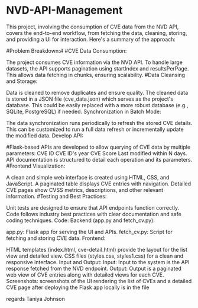 # NVD-API-Management
This project, involving the consumption of CVE data from the NVD API, covers the end-to-end workflow, from fetching the data, cleaning, storing, and providing a UI for interaction. Here's a summary of the approach:

#Problem Breakdown:#
#CVE Data Consumption:

The project consumes CVE information via the NVD API.
To handle large datasets, the API supports pagination using startIndex and resultsPerPage. This allows data fetching in chunks, ensuring scalability.
#Data Cleansing and Storage:

Data is cleaned to remove duplicates and ensure quality.
The cleaned data is stored in a JSON file (cve_data.json) which serves as the project's database. This could be easily replaced with a more robust database (e.g., SQLite, PostgreSQL) if needed.
Synchronization in Batch Mode:

The data synchronization runs periodically to refresh the stored CVE details.
This can be customized to run a full data refresh or incrementally update the modified data.
Develop API:

#Flask-based APIs are developed to allow querying of CVE data by multiple parameters:
CVE ID
CVE ID's year
CVE Score
Last modified within N days.
API documentation is structured to detail each operation and its parameters.
#Frontend Visualization:

A clean and simple web interface is created using HTML, CSS, and JavaScript.
A paginated table displays CVE entries with navigation.
Detailed CVE pages show CVSS metrics, descriptions, and other relevant information.
#Testing and Best Practices:

Unit tests are designed to ensure that API endpoints function correctly.
Code follows industry best practices with clear documentation and safe coding techniques.
Code:
Backend (app.py and fetch_cv.py):

app.py: Flask app for serving the UI and APIs.
fetch_cv.py: Script for fetching and storing CVE data.
Frontend:

HTML templates (index.html, cve-detail.html) provide the layout for the list view and detailed view.
CSS files (styles.css, styles1.css) for a clean and responsive interface.
Input and Output:
Input:
Input to the system is the API response fetched from the NVD endpoint.
Output:
Output is a paginated web view of CVE entries along with detailed views for each CVE.
Screenshots:
screenshots of the UI rendering the list of CVEs and a detailed CVE page after deploying the Flask app locally is in the file

regards
Taniya Johnson
